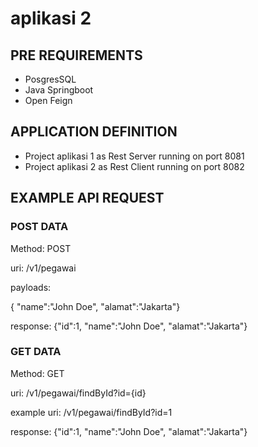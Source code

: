 # aplikasi 2

## PRE REQUIREMENTS

- PosgresSQL
- Java Springboot
- Open Feign

## APPLICATION DEFINITION

- Project aplikasi 1 as Rest Server running on port 8081
- Project aplikasi 2 as Rest Client running on port 8082

## EXAMPLE API REQUEST

### POST DATA

Method: POST

uri: /v1/pegawai

payloads:

{ "name":"John Doe", "alamat":"Jakarta"}

response: {"id":1, "name":"John Doe", "alamat":"Jakarta"}

### GET DATA

Method: GET

uri:  /v1/pegawai/findById?id={id}

example uri:  /v1/pegawai/findById?id=1

response: {"id":1, "name":"John Doe", "alamat":"Jakarta"}

